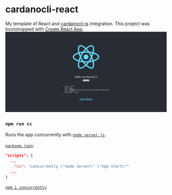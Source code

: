 # cardanocli-react
My template of React and [cardanocli-js](https://github.com/shareslake/cardanocli-js) integration.
This project was bootstrapped with [Create React App](https://github.com/facebook/create-react-app).
<img src="/screenshots/0_HomePage0.png"/>

### `npm run cc`
Runs the app concurrently with [`node server.js`](server.js).\
\
[`package.json`](package.json):
```json
"scripts": {
  ...
    "cc": "concurrently \"node server\" \"npm start\""
  ...
}
```
[`npm i concurrently`](https://www.npmjs.com/package/concurrently)
